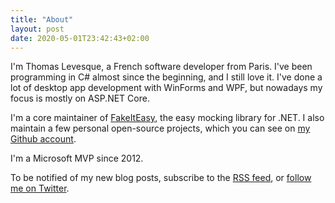 ```yaml
---
title: "About"
layout: post
date: 2020-05-01T23:42:43+02:00
---
```


I'm Thomas Levesque, a French software developer from Paris. I've been programming
in C# almost since the beginning, and I still love it. I've done a lot of desktop
app development with WinForms and WPF, but nowadays my focus is mostly on ASP.NET
Core.

I'm a core maintainer of [FakeItEasy](https://fakeiteasy.github.io/), the easy mocking library for .NET. I also maintain a few personal open-source projects, which you can see on [my Github account](https://github.com/thomaslevesque).

I'm a Microsoft MVP since 2012.

To be notified of my new blog posts, subscribe to the [RSS feed](/index.xml), or [follow me on Twitter](https://twitter.com/thomaslevesque).